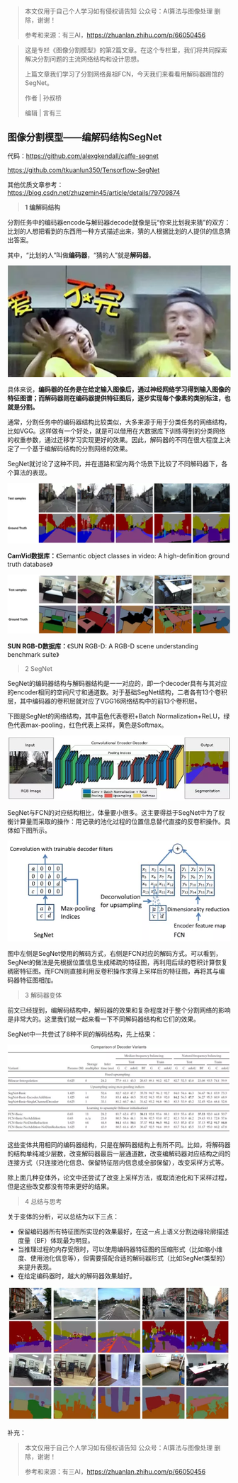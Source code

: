 > 本文仅用于自己个人学习如有侵权请告知 公众号：AI算法与图像处理  删除，谢谢！
>
> 参考和来源：有三AI，https://zhuanlan.zhihu.com/p/66050456

> 这是专栏《图像分割模型》的第2篇文章。在这个专栏里，我们将共同探索解决分割问题的主流网络结构和设计思想。
>
> 上篇文章我们学习了分割网络鼻祖FCN，今天我们来看看用解码器踢馆的SegNet。
>
>  作者 | 孙叔桥
>
>  编辑 | 言有三



## 图像分割模型——编解码结构SegNet

代码：https://github.com/alexgkendall/caffe-segnet

https://github.com/tkuanlun350/Tensorflow-SegNet

其他优质文章参考：https://blog.csdn.net/zhuzemin45/article/details/79709874

> **1 编解码结构**

分割任务中的编码器encode与解码器decode就像是玩“你来比划我来猜”的双方：比划的人想把看到的东西用一种方式描述出来，猜的人根据比划的人提供的信息猜出答案。

 其中，“比划的人”叫做**编码器**，“猜的人”就是**解码器**。

![](../image/SS/SegNet-0.webp)

具体来说，**编码器的任务是在给定输入图像后，通过神经网络学习得到输入图像的特征图谱；而解码器则在编码器提供特征图后，逐步实现每个像素的类别标注，也就是分割。**

通常，分割任务中的编码器结构比较类似，大多来源于用于分类任务的网络结构，比如VGG。这样做有一个好处，就是可以借用在大数据库下训练得到的分类网络的权重参数，通过迁移学习实现更好的效果。因此，解码器的不同在很大程度上决定了一个基于编解码结构的分割网络的效果。

 SegNet就讨论了这种不同，并在道路和室内两个场景下比较了不同解码器下，各个算法的表现。 

![](../image/SS/SegNet-1.webp)

**CamVid数据库：**《Semantic object classes in video: A high-definition ground truth database》

![](../image/SS/SegNet-2.webp)

**SUN RGB-D数据库：**《SUN RGB-D: A RGB-D scene understanding benchmark suite》

>  2 SegNet

SegNet的编码器结构与解码器结构是一一对应的，即一个decoder具有与其对应的encoder相同的空间尺寸和通道数。对于基础SegNet结构，二者各有13个卷积层，其中编码器的卷积层就对应了VGG16网络结构中的前13个卷积层。

下图是SegNet的网络结构，其中蓝色代表卷积+Batch Normalization+ReLU，绿色代表max-pooling，红色代表上采样，黄色是Softmax。

 ![](../image/SS/SegNet-3.webp)

 SegNet与FCN的对应结构相比，体量要小很多。这主要得益于SegNet中为了权衡计算量而采取的操作：用记录的池化过程的位置信息替代直接的反卷积操作。具体如下图所示。

![](../image/SS/SegNet-4.webp)

图中左侧是SegNet使用的解码方式，右侧是FCN对应的解码方式。可以看到，SegNet的做法是先根据位置信息生成稀疏的特征图，再利用后续的卷积计算恢复稠密特征图。而FCN则直接利用反卷积操作求得上采样后的特征图，再将其与编码器特征图相加。

>  3 解码器变体

前文已经提到，编解码结构中，解码器的效果和复杂程度对于整个分割网络的影响是非常大的。这里我们就一起来看一下不同解码器结构和它们的效果。

SegNet中一共尝试了8种不同的解码结构，先上结果：

![](../image/SS/SegNet-5.webp)

这些变体共用相同的编码器结构，只是在解码器结构上有所不同。比如，将解码器的结构单纯减少层数，改变解码器最后一层通道数，改变编解码器对应结构之间的连接方式（只连接池化信息、保留特征层内信息或全部保留），改变采样方式等。

除上面几种变体外，论文中还尝试了改变上采样方法，或取消池化和下采样过程，但是这些改变都没有带来更好的结果。

>  4 总结与思考

关于变体的分析，可以总结为以下三点：

- 保留编码器所有特征图所实现的效果最好，在这一点上语义分割边缘轮廓描述度量（BF）体现最为明显。
- 当推理过程的内存受限时，可以使用编码器特征图的压缩形式（比如缩小维度、使用池化信息等），但需要搭配合适的解码器形式（比如SegNet类型的）来提升表现。
- 在给定编码器时，越大的解码器效果越好。

![](../image/SS/SegNet-6.webp)



补充：





> 本文仅用于自己个人学习如有侵权请告知 公众号：AI算法与图像处理  删除，谢谢！
>
> 参考和来源：有三AI，https://zhuanlan.zhihu.com/p/66050456